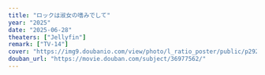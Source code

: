```yaml
---
title: "ロックは淑女の嗜みでして"
year: "2025"
date: "2025-06-28"
theaters: ["Jellyfin"]
remark: ["TV-14"]
cover: "https://img9.doubanio.com/view/photo/l_ratio_poster/public/p2920037445.jpg"
douban_url: "https://movie.douban.com/subject/36977562/"
---
```

